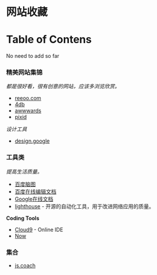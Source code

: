 ﻿# 网站收藏

# Table of Contens

No need to add so far

### 精美网站集锦
*都是很好看，很有创意的网站，应该多浏览欣赏。*

* [reeoo.com](http://reeoo.com/)
* [4db](http://4db.cc/)
* [awwwards](http://www.awwwards.com/)
* [pixid](http://pixid.cn/)

*设计工具*

* [design.google](https://design.google.com/)

### 工具类
*提高生活质量。*

* [百度脑图](http://naotu.baidu.com/)
* [百度在线编辑文档](http://word.baidu.com/)
* [Google在线文档](https://docs.google.com)
* [lighthouse](https://chrome.google.com/webstore/detail/lighthouse/blipmdconlkpinefehnmjammfjpmpbjk?hl=zh-cn) - 开源的自动化工具，用于改进网络应用的质量。

**Coding Tools**

* [Cloud9](https://c9.io/) - Online IDE
* [Now](https://zeit.co/now)

### 集合

* [js.coach](https://js.coach/)